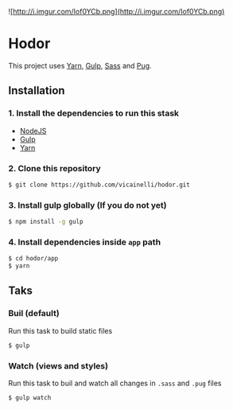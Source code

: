 ![http://i.imgur.com/Iof0YCb.png](http://i.imgur.com/Iof0YCb.png)

# Hodor

This project uses [Yarn](https://yarnpkg.com/), [Gulp](http://gulpjs.com/), [Sass](http://sass-lang.com/) and [Pug](https://pugjs.org/).


## Installation

### 1. Install the dependencies to run this stask

- [NodeJS](https://nodejs.org/en/)
- [Gulp](http://gulpjs.com/)
- [Yarn](https://yarnpkg.com/)

### 2. Clone this repository

```sh
$ git clone https://github.com/vicainelli/hodor.git
```

### 3. Install gulp globally (If you do not yet)

```sh
$ npm install -g gulp
```

### 4. Install dependencies inside `app` path

```sh
$ cd hodor/app
$ yarn
```

## Taks

### Buil (default)

Run this task to build static files

```sh
$ gulp
```

### Watch (views and styles)

Run this task to buil and watch all changes in `.sass` and `.pug` files

```sh
$ gulp watch
```